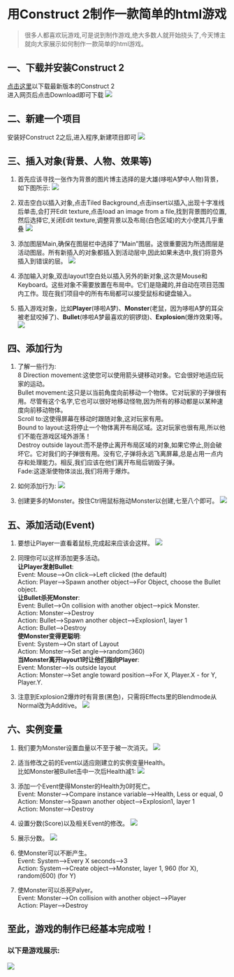 # 用Construct 2制作一款简单的html游戏
>很多人都喜欢玩游戏,可是说到制作游戏,绝大多数人就开始挠头了,今天博主就向大家展示如何制作一款简单的html游戏。
## 一、下载并安装Construct 2
[点击这里](http：//www.scirra.com/construct2/releases/new)以下载最新版本的Construct 2
<br/>进入网页后点击Download即可下载
![](https://thumbnail0.baidupcs.com/thumbnail/5207c2218f8d6d6d7d2c75e092cdb79c?fid=1262615369-250528-835106058451308&time=1538928000&rt=sh&sign=FDTAER-DCb740ccc5511e5e8fedcff06b081203-%2FuucTpbagPb8ufumRSi0KOT1xho%3D&expires=8h&chkv=0&chkbd=0&chkpc=&dp-logid=6494170547728091521&dp-callid=0&size=c710_u400&quality=100&vuk=-&ft=video)
## 二、新建一个项目
安装好Construct 2之后,进入程序,新建项目即可
![](https://thumbnail0.baidupcs.com/thumbnail/dd8341b48c3a3612744b645230c60f19?fid=1262615369-250528-788405599058699&time=1539007200&rt=sh&sign=FDTAER-DCb740ccc5511e5e8fedcff06b081203-oiIuKYn%2BI1cP3pjMGJqxEJiWhf4%3D&expires=8h&chkv=0&chkbd=0&chkpc=&dp-logid=6516065087618187964&dp-callid=0&size=c710_u400&quality=100&vuk=-&ft=video)

## 三、插入对象(背景、人物、效果等)
1. 首先应该寻找一张作为背景的图片博主选择的是大雄(哆啦A梦中人物)背景，如下图所示:
![](https://thumbnail0.baidupcs.com/thumbnail/2b7a94180a641c78a2aa562fa2072777?fid=1262615369-250528-525615566557522&time=1539007200&rt=sh&sign=FDTAER-DCb740ccc5511e5e8fedcff06b081203-xtJbpFbgGzYpr2wXfCpaTfHXl4g%3D&expires=8h&chkv=0&chkbd=0&chkpc=&dp-logid=6516187942765241116&dp-callid=0&size=c710_u400&quality=100&vuk=-&ft=video)

2. 双击空白以插入对象,点击Tiled Background,点击insert以插入,出现十字准线后单击,会打开Edit texture,点击load an image from a file,找到背景图的位置,然后选择它,关闭Edit texture,调整背景以及布局(白色区域)的大小使其几乎重叠
![](https://thumbnail0.baidupcs.com/thumbnail/9013cd39606af58731138eb42a37e198?fid=1262615369-250528-721059808381622&time=1539010800&rt=sh&sign=FDTAER-DCb740ccc5511e5e8fedcff06b081203-7VqGDkTW7YFwF71ORcs7SlP9bJA%3D&expires=8h&chkv=0&chkbd=0&chkpc=&dp-logid=6516563476511148514&dp-callid=0&size=c710_u400&quality=100&vuk=-&ft=video)

3. 添加图层Main,确保在图层栏中选择了“Main”图层。这很重要因为所选图层是活动图层。所有新插入的对象都插入到活动层中,因此如果未选中,我们将意外插入到错误的层。
![](https://thumbnail0.baidupcs.com/thumbnail/867a84adf199015defc200252a52990d?fid=1262615369-250528-32386751190980&time=1539010800&rt=sh&sign=FDTAER-DCb740ccc5511e5e8fedcff06b081203-Ux0zZyk50sJyga5gUeswzaIydxo%3D&expires=8h&chkv=0&chkbd=0&chkpc=&dp-logid=6516974498673757636&dp-callid=0&size=c710_u400&quality=100&vuk=-&ft=video)

4. 添加输入对象,双击layout1空白处以插入另外的新对象,这次是Mouse和Keyboard。这些对象不需要放置在布局中。它们是隐藏的,并自动在项目范围内工作。现在我们项目中的所有布局都可以接受鼠标和键盘输入。
5. 插入游戏对象，比如**Player**(哆啦A梦)、**Monster**(老鼠，因为哆啦A梦的耳朵被老鼠咬掉了)、**Bullet**(哆啦A梦最喜欢的铜锣烧)、**Explosion**(爆炸效果)等。
![](https://thumbnail0.baidupcs.com/thumbnail/a96e25f5f6426b053327b2afcca4a157?fid=1262615369-250528-568192185873578&time=1539061200&rt=sh&sign=FDTAER-DCb740ccc5511e5e8fedcff06b081203-yq%2FtDMgBJXgIM%2BhmhUw16M8vpfI%3D&expires=8h&chkv=0&chkbd=0&chkpc=&dp-logid=6530018395443267814&dp-callid=0&size=c710_u400&quality=100&vuk=-&ft=video)

## 四、添加行为
1. 了解一些行为:
<br/>8 Direction movement:这使您可以使用箭头键移动对象。它会很好地适应玩家的运动。
<br/>Bullet movement:这只是以当前角度向前移动一个物体。它对玩家的子弹很有用。尽管有这个名字,它也可以很好地移动怪物,因为所有的移动都是以某种速度向前移动物体。
<br/>Scroll to:这使得屏幕在移动时跟随对象,这对玩家有用。
<br/>Bound to layout:这将停止一个物体离开布局区域。这对玩家也很有用,所以他们不能在游戏区域外游荡！
<br/>Destroy outside layout:而不是停止离开布局区域的对象,如果它停止,则会破坏它。它对我们的子弹很有用。没有它,子弹将永远飞离屏幕,总是占用一点内存和处理能力。相反,我们应该在他们离开布局后销毁子弹。
<br/>Fade:这逐渐使物体淡出,我们将用于爆炸。
2. 如何添加行为:
![](https://thumbnail0.baidupcs.com/thumbnail/6adeb41f573f4fdcb49001caf9e72594?fid=1262615369-250528-958467790108203&time=1539061200&rt=sh&sign=FDTAER-DCb740ccc5511e5e8fedcff06b081203-soR%2FMrwP3%2FqhjwUMHwURX7Ow8K8%3D&expires=8h&chkv=0&chkbd=0&chkpc=&dp-logid=6530404537147715726&dp-callid=0&size=c710_u400&quality=100&vuk=-&ft=video)

3. 创建更多的Monster。按住Ctrl用鼠标拖动Monster以创建,七至八个即可。
![](https://thumbnail0.baidupcs.com/thumbnail/0c52a2c615a6b7fc0234af93b98d7b7f?fid=1262615369-250528-665611914807637&time=1539072000&rt=sh&sign=FDTAER-DCb740ccc5511e5e8fedcff06b081203-se4Whks%2B2sUeFL7z6%2FQjLWMheMk%3D&expires=8h&chkv=0&chkbd=0&chkpc=&dp-logid=6533207857246463992&dp-callid=0&size=c710_u400&quality=100&vuk=-&ft=video)

## 五、添加活动(Event)
1. 要想让Player一直看着鼠标,完成起来应该会这样。
![](https://thumbnail0.baidupcs.com/thumbnail/9f1b49be013ba371722b2d1efa2cdcd1?fid=1262615369-250528-355900549464614&time=1539072000&rt=sh&sign=FDTAER-DCb740ccc5511e5e8fedcff06b081203-FjGvT9hHYE%2F6MJkcp0u%2BuYurjV8%3D&expires=8h&chkv=0&chkbd=0&chkpc=&dp-logid=6533331202239012594&dp-callid=0&size=c710_u400&quality=100&vuk=-&ft=video)

2. 同理你可以这样添加更多活动。
<br/>**让Player发射Bullet**:
<br/>Event: Mouse-->On click-->Left clicked (the default)
<br/>Action: Player-->Spawn another object-->For Object, choose the Bullet object.
<br/>**让Bullet杀死Monster**:
<br/>Event: Bullet-->On collision with another object-->pick Monster.
<br/>Action: Monster-->Destroy
<br/>Action: Bullet-->Spawn another object-->Explosion1, layer 1
<br/>Action: Bullet-->Destroy
<br/>**使Monster变得更聪明**:
<br/>Event: System-->On start of Layout
<br/>Action: Monster-->Set angle-->random(360)
<br/>**当Monster离开layout1时让他们指向Player**:
<br/>Event: Monster-->Is outside layout
<br/>Action: Monster-->Set angle toward position-->For X, Player.X - for Y, Player.Y.

3. 注意到Explosion2爆炸时有背景(黑色)，只需将Effects里的Blendmode从Normal改为Additive。
![](https://thumbnail0.baidupcs.com/thumbnail/2b2cbb4d3f917266909fbd0cc983f12b?fid=1262615369-250528-228063606848293&time=1539072000&rt=sh&sign=FDTAER-DCb740ccc5511e5e8fedcff06b081203-3botuVOxA6OIbk2pgeK5UI55khM%3D&expires=8h&chkv=0&chkbd=0&chkpc=&dp-logid=6533465803544638850&dp-callid=0&size=c710_u400&quality=100&vuk=-&ft=video)

## 六、实例变量
1. 我们要为Monster设置血量以不至于被一次消灭。
![](https://thumbnail0.baidupcs.com/thumbnail/bac545b9319c7598e78135817bb47588?fid=1262615369-250528-924624479338601&time=1539075600&rt=sh&sign=FDTAER-DCb740ccc5511e5e8fedcff06b081203-sfGpg6Rf2D7klvXkQDqdt%2Bka8UA%3D&expires=8h&chkv=0&chkbd=0&chkpc=&dp-logid=6533846000724371230&dp-callid=0&size=c710_u400&quality=100&vuk=-&ft=video)

2. 适当修改之前的Event以适应刚建立的实例变量Health。
<br/>比如Monster被Bullet击中一次后Health减1:
![](https://thumbnail0.baidupcs.com/thumbnail/50d1e42072a6f066e5d58db5aeb10980?fid=1262615369-250528-624210506975890&time=1539075600&rt=sh&sign=FDTAER-DCb740ccc5511e5e8fedcff06b081203-fVTQDcgz3jZYkbGczGg8qZB9b7w%3D&expires=8h&chkv=0&chkbd=0&chkpc=&dp-logid=6533984221145251885&dp-callid=0&size=c710_u400&quality=100&vuk=-&ft=video)

3. 添加一个Event使得Monster的Health为0时死亡。
<br/>Event: Monster-->Compare instance variable-->Health, Less or equal, 0
<br/>Action: Monster-->Spawn another object-->Explosion1, layer 1
<br/>Action: Monster-->Destroy

4. 设置分数(Score)以及相关Event的修改。
![](https://thumbnail0.baidupcs.com/thumbnail/ccb9fae2a1b073598a1297c7ca5927c2?fid=1262615369-250528-734402643319316&time=1539075600&rt=sh&sign=FDTAER-DCb740ccc5511e5e8fedcff06b081203-5G9uS%2Fw%2F2gpusnlJULwlY4kFERw%3D&expires=8h&chkv=0&chkbd=0&chkpc=&dp-logid=6534094368003094590&dp-callid=0&size=c710_u400&quality=100&vuk=-&ft=video)

5. 展示分数。
![](https://thumbnail0.baidupcs.com/thumbnail/bb1e1e83890e199f6f882f3c5475854e?fid=1262615369-250528-886601065635455&time=1539075600&rt=sh&sign=FDTAER-DCb740ccc5511e5e8fedcff06b081203-fk%2Fo%2Bb1xoQAVGQuaoFgoTgJ7VUE%3D&expires=8h&chkv=0&chkbd=0&chkpc=&dp-logid=6534256652247125008&dp-callid=0&size=c710_u400&quality=100&vuk=-&ft=video)

6. 使Monster可以不断产生。
<br/>Event: System-->Every X seconds-->3
<br/>Action: System-->Create object-->Monster, layer 1, 960 (for X), random(600) (for Y)

7. 使Monster可以杀死Palyer。
<br/>Event: Monster-->On collision with another object-->Player
<br/>Action: Player-->Destroy

## 至此，游戏的制作已经基本完成啦！

### 以下是游戏展示:
![](https://thumbnail0.baidupcs.com/thumbnail/f010299b83b62109a422fb8e68f6ca70?fid=1262615369-250528-616955808193613&time=1539079200&rt=sh&sign=FDTAER-DCb740ccc5511e5e8fedcff06b081203-txkNjLDFJ4AuQvJpy4wWjKZioAI%3D&expires=8h&chkv=0&chkbd=0&chkpc=&dp-logid=6534679920980002688&dp-callid=0&size=c710_u400&quality=100&vuk=-&ft=video)
